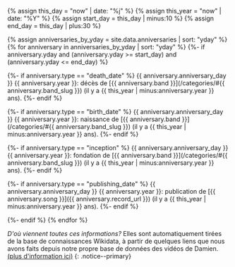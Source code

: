 {% assign this_day = "now" | date: "%j" %}
{% assign this_year = "now" | date: "%Y" %}
{% assign start_day = this_day | minus:10 %}
{% assign end_day = this_day | plus:30 %}

{% assign anniversaries_by_yday = site.data.anniversaries | sort: "yday" %}
{% for anniversary in anniversaries_by_yday | sort: "yday" %}
  {%- if anniversary.yday and (anniversary.yday >= start_day) and (anniversary.yday <= end_day) %}

{%- if anniversary.type == "death_date" %}
{{ anniversary.anniversary_day }} {{ anniversary.year }}: décès de [{{ anniversary.band }}](/categories/#{{ anniversary.band_slug }}) (il y a {{ this_year | minus:anniversary.year }} ans).
{%- endif %}

{%- if anniversary.type == "birth_date" %}
{{ anniversary.anniversary_day }} {{ anniversary.year }}: naissance de [{{ anniversary.band }}](/categories/#{{ anniversary.band_slug }}) (il y a {{ this_year | minus:anniversary.year }} ans).
{%- endif %}

{%- if anniversary.type == "inception" %}
{{ anniversary.anniversary_day }} {{ anniversary.year }}: fondation de [{{ anniversary.band }}](/categories/#{{ anniversary.band_slug }}) (il y a {{ this_year | minus:anniversary.year }} ans).
{%- endif %}

{%- if anniversary.type == "publishing_date" %}
{{ anniversary.anniversary_day }} {{ anniversary.year }}: publication de [{{ anniversary.song }}]({{ anniversary.record_url }}) (il y a {{ this_year | minus:anniversary.year }} ans).
{%- endif %}

  {%- endif %}
{% endfor %}

*D'où viennent toutes ces informations?* Elles sont automatiquement tirées de la base de connaissances Wikidata, à partir de quelques liens que nous avons faits depuis notre propre base de données des vidéos de Damien. [(plus d'information ici)](/a-propos)
{: .notice--primary}
